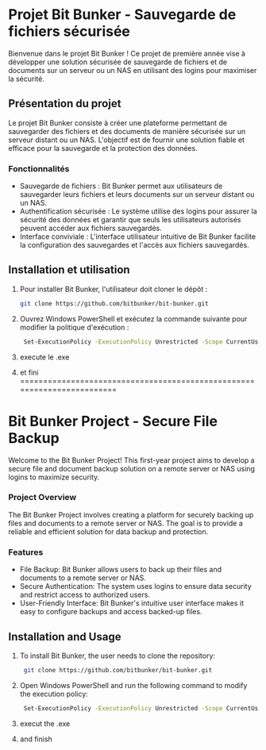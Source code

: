 # Projet Bit Bunker - Sauvegarde de fichiers sécurisée

Bienvenue dans le projet Bit Bunker ! Ce projet de première année vise à développer une solution sécurisée de sauvegarde de fichiers et de documents sur un serveur ou un NAS en utilisant des logins pour maximiser la sécurité.

## Présentation du projet

Le projet Bit Bunker consiste à créer une plateforme permettant de sauvegarder des fichiers et des documents de manière sécurisée sur un serveur distant ou un NAS. L'objectif est de fournir une solution fiable et efficace pour la sauvegarde et la protection des données.

### Fonctionnalités

- Sauvegarde de fichiers : Bit Bunker permet aux utilisateurs de sauvegarder leurs fichiers et leurs documents sur un serveur distant ou un NAS.
- Authentification sécurisée : Le système utilise des logins pour assurer la sécurité des données et garantir que seuls les utilisateurs autorisés peuvent accéder aux fichiers sauvegardés.
- Interface conviviale : L'interface utilisateur intuitive de Bit Bunker facilite la configuration des sauvegardes et l'accès aux fichiers sauvegardés.

## Installation et utilisation

1. Pour installer Bit Bunker, l'utilisateur doit cloner le dépôt :

   ```bash
   git clone https://github.com/bitbunker/bit-bunker.git

2. Ouvrez Windows PowerShell et exécutez la commande suivante pour modifier la politique d'exécution :
   ```bash
    Set-ExecutionPolicy -ExecutionPolicy Unrestricted -Scope CurrentUser

3. execute le .exe

4.  et fini
========================================================================
# Bit Bunker Project - Secure File Backup

Welcome to the Bit Bunker Project! This first-year project aims to develop a secure file and document backup solution on a remote server or NAS using logins to maximize security.

### Project Overview

The Bit Bunker Project involves creating a platform for securely backing up files and documents to a remote server or NAS. The goal is to provide a reliable and efficient solution for data backup and protection.

### Features

- File Backup: Bit Bunker allows users to back up their files and documents to a remote server or NAS.
- Secure Authentication: The system uses logins to ensure data security and restrict access to authorized users.
- User-Friendly Interface: Bit Bunker's intuitive user interface makes it easy to configure backups and access backed-up files.

## Installation and Usage

1. To install Bit Bunker, the user needs to clone the repository:
   ```bash
    git clone https://github.com/bitbunker/bit-bunker.git

2. Open Windows PowerShell and run the following command to modify the execution policy:
   ```bash
    Set-ExecutionPolicy -ExecutionPolicy Unrestricted -Scope CurrentUser

3. execut the .exe

4. and finish
